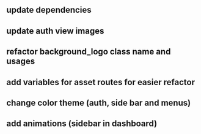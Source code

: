 

## update dependencies
## update auth view images
## refactor background_logo class name and usages
## add variables for asset routes for easier refactor
## change color theme (auth, side bar and menus)
## add animations (sidebar in dashboard)
## 
## 
## 